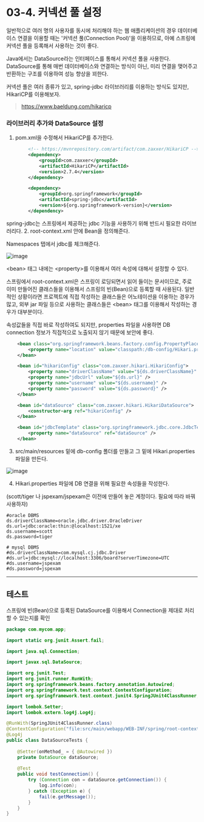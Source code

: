 # 03-4. 커넥션 풀 설정
일반적으로 여러 명의 사용자를 동시에 처리해야 하는 웹 애플리케이션의 경우 데이터베이스 연결을 이용할 때는 '커넥션 풀(Connection Pool)'을 이용하므로,
아예 스프링에 커넥션 풀을 등록해서 사용하는 것이 좋다.

Java에서는 DataSource라는 인터페이스를 통해서 커넥션 풀을 사용한다.
DataSource를 통해 매번 데이터베이스와 연결하는 방식이 아닌, 미리 연결을 맺어주고 반환하는 구조를 이용하여 성능 향상을 꾀한다.

커넥션 풀은 여러 종류가 있고, spring-jdbc 라이브러리를 이용하는 방식도 있지만, HikariCP를 이용해보자.
> https://www.baeldung.com/hikaricp

### 라이브러리 추가와 DataSource 설정
1. pom.xml을 수정해서 HikariCP를 추가한다.
```xml
		<!-- https://mvnrepository.com/artifact/com.zaxxer/HikariCP -->
		<dependency>
			<groupId>com.zaxxer</groupId>
			<artifactId>HikariCP</artifactId>
			<version>2.7.4</version>
		</dependency>

		<dependency>
			<groupId>org.springframework</groupId>
			<artifactId>spring-jdbc</artifactId>
			<version>${org.springframework-version}</version>
		</dependency>
```
spring-jdbc는 스프링에서 제공하는 jdbc 기능을 사용하기 위해 반드시 필요한 라이브러리다.
2. root-context.xml 안에 Bean을 정의해준다.

Namespaces 탭에서 jdbc를 체크해준다.

![image](https://github.com/GYUNGAEEEE/Spring/assets/158580466/0f2aa8c5-6ab3-4de7-9845-94e963c5dba7)

\<bean> 태그 내에는 \<property>를 이용해서 여러 속성에 대해서 설정할 수 있다.

스프링에서 root-context.xml은 스프링이 로딩되면서 읽어 들이는 문서이므로, 주로 이미 만들어진 클래스들을 이용해서 스프링의 빈(Bean)으로 등록할 때 사용된다.
일반적인 상황이라면 프로젝트에 직접 작성하는 클래스들은 어노테이션을 이용하는 경우가 많고, 외부 jar 파일 등으로 사용하는 클래스들은 \<bean> 태그를 이용해서 작성하는 경우가 대부분이다.

속성값들을 직접 바로 작성하여도 되지만, properties 파일을 사용하면 DB connection 정보가 직접적으로 노출되지 않기 때문에 보안에 좋다.
```xml
	<bean class="org.springframework.beans.factory.config.PropertyPlaceholderConfigurer">
		<property name="location" value="classpath:/db-config/Hikari.properties" />
	</bean>

	<bean id="hikariConfig" class="com.zaxxer.hikari.HikariConfig">
		<property name="driverClassName" value="${ds.driverClassName}" />
		<property name="jdbcUrl" value="${ds.url}" />
		<property name="username" value="${ds.username}" />
		<property name="password" value="${ds.password}" />
	</bean>

	<bean id="dataSource" class="com.zaxxer.hikari.HikariDataSource">
		<constructor-arg ref="hikariConfig" />
	</bean>

	<bean id="jdbcTemplate" class="org.springframework.jdbc.core.JdbcTemplate">
		<property name="dataSource" ref="dataSource" />
	</bean>
```
3. src/main/resources 밑에 db-config 폴더를 만들고 그 밑에 Hikari.properties 파일을 만든다.

![image](https://github.com/GYUNGAEEEE/Spring/assets/158580466/21430319-7271-4d4e-b057-888b3a2d06e7)

4. Hikari.properties 파일에 DB 연결을 위해 필요한 속성들을 작성한다.

(scott/tiger 나 jspexam/jspexam은 이전에 만들어 놓은 계정이다. 필요에 따라 바꿔 사용하자)
```
#oracle DBMS
ds.driverClassName=oracle.jdbc.driver.OracleDriver
ds.url=jdbc:oracle:thin:@localhost:1521/xe
ds.username=scott
ds.password=tiger

# mysql DBMS
#ds.driverClassName=com.mysql.cj.jdbc.Driver
#ds.url=jdbc:mysql://localhost:3306/board?serverTimezone=UTC
#ds.username=jspexam
#ds.password=jspexam
```
***
## 테스트
스프링에 빈(Bean)으로 등록된 DataSource를 이용해서 Connection을 제대로 처리할 수 있는지를 확인
```java
package com.mycom.app;

import static org.junit.Assert.fail;

import java.sql.Connection;

import javax.sql.DataSource;

import org.junit.Test;
import org.junit.runner.RunWith;
import org.springframework.beans.factory.annotation.Autowired;
import org.springframework.test.context.ContextConfiguration;
import org.springframework.test.context.junit4.SpringJUnit4ClassRunner;

import lombok.Setter;
import lombok.extern.log4j.Log4j;

@RunWith(SpringJUnit4ClassRunner.class)
@ContextConfiguration("file:src/main/webapp/WEB-INF/spring/root-context.xml")
@Log4j
public class DataSourceTests {
	
	@Setter(onMethod_ = { @Autowired })
	private DataSource dataSource;
	
	@Test
	public void testConnection() {
		try (Connection con = dataSource.getConnection()) {
			log.info(con);
		} catch (Exception e) {
			fail(e.getMessage());
		}
	}
}
```
